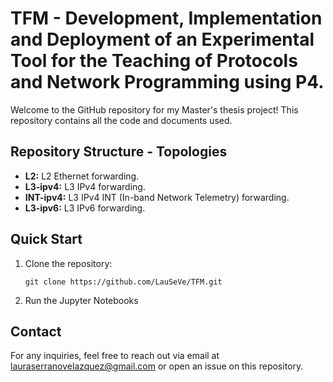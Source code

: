 # TFM - Development, Implementation and Deployment of an Experimental Tool for the Teaching of Protocols and Network Programming using P4.
Welcome to the GitHub repository for my Master's thesis project! This repository contains all the code and documents used.

## Repository Structure - Topologies

- **L2:** L2 Ethernet forwarding.
- **L3-ipv4:** L3 IPv4 forwarding.
- **INT-ipv4:** L3 IPv4 INT (In-band Network Telemetry) forwarding.
- **L3-ipv6:** L3 IPv6 forwarding.

## Quick Start

1. Clone the repository:
   ```
   git clone https://github.com/LauSeVe/TFM.git
   ```
2. Run the Jupyter Notebooks

## Contact

For any inquiries, feel free to reach out via email at lauraserranovelazquez@gmail.com or open an issue on this repository.
